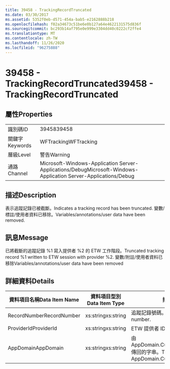 ```yaml
---
title: 39458 - TrackingRecordTruncated
ms.date: 03/30/2017
ms.assetid: 5352f0eb-d571-454a-bab5-e2162888b218
ms.openlocfilehash: f02a34673c51be6e0b127a64e4622131575d836f
ms.sourcegitcommit: bc293b14af795e0e999e3304dd40c0222cf2ffe4
ms.translationtype: MT
ms.contentlocale: zh-TW
ms.lasthandoff: 11/26/2020
ms.locfileid: "96275888"
---
```

# <a name="39458---trackingrecordtruncated"></a><span data-ttu-id="6b74f-102">39458 - TrackingRecordTruncated</span><span class="sxs-lookup"><span data-stu-id="6b74f-102">39458 - TrackingRecordTruncated</span></span>

## <a name="properties"></a><span data-ttu-id="6b74f-103">屬性</span><span class="sxs-lookup"><span data-stu-id="6b74f-103">Properties</span></span>  
  
|||  
|-|-|  
|<span data-ttu-id="6b74f-104">識別碼</span><span class="sxs-lookup"><span data-stu-id="6b74f-104">ID</span></span>|<span data-ttu-id="6b74f-105">39458</span><span class="sxs-lookup"><span data-stu-id="6b74f-105">39458</span></span>|  
|<span data-ttu-id="6b74f-106">關鍵字</span><span class="sxs-lookup"><span data-stu-id="6b74f-106">Keywords</span></span>|<span data-ttu-id="6b74f-107">WFTracking</span><span class="sxs-lookup"><span data-stu-id="6b74f-107">WFTracking</span></span>|  
|<span data-ttu-id="6b74f-108">層級</span><span class="sxs-lookup"><span data-stu-id="6b74f-108">Level</span></span>|<span data-ttu-id="6b74f-109">警告</span><span class="sxs-lookup"><span data-stu-id="6b74f-109">Warning</span></span>|  
|<span data-ttu-id="6b74f-110">通路</span><span class="sxs-lookup"><span data-stu-id="6b74f-110">Channel</span></span>|<span data-ttu-id="6b74f-111">Microsoft-Windows-Application Server-Applications/Debug</span><span class="sxs-lookup"><span data-stu-id="6b74f-111">Microsoft-Windows-Application Server-Applications/Debug</span></span>|  
  
## <a name="description"></a><span data-ttu-id="6b74f-112">描述</span><span class="sxs-lookup"><span data-stu-id="6b74f-112">Description</span></span>  

 <span data-ttu-id="6b74f-113">表示追蹤記錄已被截斷。</span><span class="sxs-lookup"><span data-stu-id="6b74f-113">Indicates a tracking record has been truncated.</span></span> <span data-ttu-id="6b74f-114">變數/標註/使用者資料已移除。</span><span class="sxs-lookup"><span data-stu-id="6b74f-114">Variables/annotations/user data have been removed.</span></span>  
  
## <a name="message"></a><span data-ttu-id="6b74f-115">訊息</span><span class="sxs-lookup"><span data-stu-id="6b74f-115">Message</span></span>  

 <span data-ttu-id="6b74f-116">已將截斷的追蹤記錄 %1 寫入提供者 %2 的 ETW 工作階段。</span><span class="sxs-lookup"><span data-stu-id="6b74f-116">Truncated tracking record %1 written to ETW session with provider %2.</span></span> <span data-ttu-id="6b74f-117">變數/附註/使用者資料已移除</span><span class="sxs-lookup"><span data-stu-id="6b74f-117">Variables/annotations/user data have been removed</span></span>  
  
## <a name="details"></a><span data-ttu-id="6b74f-118">詳細資料</span><span class="sxs-lookup"><span data-stu-id="6b74f-118">Details</span></span>  
  
|<span data-ttu-id="6b74f-119">資料項目名稱</span><span class="sxs-lookup"><span data-stu-id="6b74f-119">Data Item Name</span></span>|<span data-ttu-id="6b74f-120">資料項目型別</span><span class="sxs-lookup"><span data-stu-id="6b74f-120">Data Item Type</span></span>|<span data-ttu-id="6b74f-121">描述</span><span class="sxs-lookup"><span data-stu-id="6b74f-121">Description</span></span>|  
|--------------------|--------------------|-----------------|  
|<span data-ttu-id="6b74f-122">RecordNumber</span><span class="sxs-lookup"><span data-stu-id="6b74f-122">RecordNumber</span></span>|<span data-ttu-id="6b74f-123">xs:string</span><span class="sxs-lookup"><span data-stu-id="6b74f-123">xs:string</span></span>|<span data-ttu-id="6b74f-124">追蹤記錄號碼。</span><span class="sxs-lookup"><span data-stu-id="6b74f-124">The tracking record number.</span></span>|  
|<span data-ttu-id="6b74f-125">ProviderId</span><span class="sxs-lookup"><span data-stu-id="6b74f-125">ProviderId</span></span>|<span data-ttu-id="6b74f-126">xs:string</span><span class="sxs-lookup"><span data-stu-id="6b74f-126">xs:string</span></span>|<span data-ttu-id="6b74f-127">ETW 提供者 ID。</span><span class="sxs-lookup"><span data-stu-id="6b74f-127">The ETW provider id.</span></span>|  
|<span data-ttu-id="6b74f-128">AppDomain</span><span class="sxs-lookup"><span data-stu-id="6b74f-128">AppDomain</span></span>|<span data-ttu-id="6b74f-129">xs:string</span><span class="sxs-lookup"><span data-stu-id="6b74f-129">xs:string</span></span>|<span data-ttu-id="6b74f-130">由 AppDomain.CurrentDomain.FriendlyName 傳回的字串。</span><span class="sxs-lookup"><span data-stu-id="6b74f-130">The string returned by AppDomain.CurrentDomain.FriendlyName.</span></span>|
